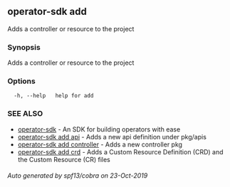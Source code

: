 ## operator-sdk add

Adds a controller or resource to the project

### Synopsis

Adds a controller or resource to the project

### Options

```
  -h, --help   help for add
```

### SEE ALSO

* [operator-sdk](operator-sdk.md)	 - An SDK for building operators with ease
* [operator-sdk add api](operator-sdk_add_api.md)	 - Adds a new api definition under pkg/apis
* [operator-sdk add controller](operator-sdk_add_controller.md)	 - Adds a new controller pkg
* [operator-sdk add crd](operator-sdk_add_crd.md)	 - Adds a Custom Resource Definition (CRD) and the Custom Resource (CR) files

###### Auto generated by spf13/cobra on 23-Oct-2019
